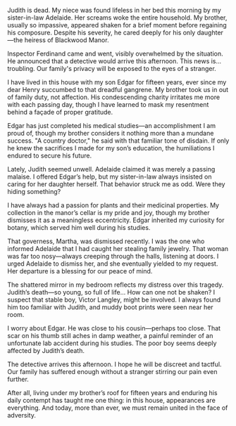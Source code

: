 Judith is dead. My niece was found lifeless in her bed this morning by my sister-in-law Adelaide. Her screams woke the entire household. My brother, usually so impassive, appeared shaken for a brief moment before regaining his composure. Despite his severity, he cared deeply for his only daughter—the heiress of Blackwood Manor.

Inspector Ferdinand came and went, visibly overwhelmed by the situation. He announced that a detective would arrive this afternoon. This news is... troubling. Our family's privacy will be exposed to the eyes of a stranger.

I have lived in this house with my son Edgar for fifteen years, ever since my dear Henry succumbed to that dreadful gangrene. My brother took us in out of family duty, not affection. His condescending charity irritates me more with each passing day, though I have learned to mask my resentment behind a façade of proper gratitude.

Edgar has just completed his medical studies—an accomplishment I am proud of, though my brother considers it nothing more than a mundane success. "A country doctor," he said with that familiar tone of disdain. If only he knew the sacrifices I made for my son’s education, the humiliations I endured to secure his future.

Lately, Judith seemed unwell. Adelaide claimed it was merely a passing malaise. I offered Edgar’s help, but my sister-in-law always insisted on caring for her daughter herself. That behavior struck me as odd. Were they hiding something?

I have always had a passion for plants and their medicinal properties. My collection in the manor’s cellar is my pride and joy, though my brother dismisses it as a meaningless eccentricity. Edgar inherited my curiosity for botany, which served him well during his studies.

That governess, Martha, was dismissed recently. I was the one who informed Adelaide that I had caught her stealing family jewelry. That woman was far too nosy—always creeping through the halls, listening at doors. I urged Adelaide to dismiss her, and she eventually yielded to my request. Her departure is a blessing for our peace of mind.

The shattered mirror in my bedroom reflects my distress over this tragedy. Judith’s death—so young, so full of life... How can one not be shaken? I suspect that stable boy, Victor Langley, might be involved. I always found him too familiar with Judith, and muddy boot prints were seen near her room.

I worry about Edgar. He was close to his cousin—perhaps too close. That scar on his thumb still aches in damp weather, a painful reminder of an unfortunate lab accident during his studies. The poor boy seems deeply affected by Judith’s death.

The detective arrives this afternoon. I hope he will be discreet and tactful. Our family has suffered enough without a stranger stirring our pain even further.

After all, living under my brother’s roof for fifteen years and enduring his daily contempt has taught me one thing: in this house, appearances are everything. And today, more than ever, we must remain united in the face of adversity.

